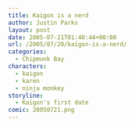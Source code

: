 ```yaml
---
title: Kaigon is a nerd
author: Justin Parks
layout: post
date: 2005-07-21T01:40:44+00:00
url: /2005/07/20/kaigon-is-a-nerd/
categories:
  - Chipmunk Bay
characters:
  - kaigon
  - karen
  - ninja monkey
storyline:
  - Kaigon's first date
comic: 20050721.png
---
```


